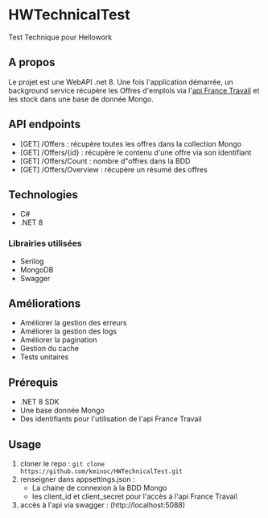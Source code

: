 # HWTechnicalTest
Test Technique pour Hellowork


## A propos
Le projet est une WebAPI .net 8. 
Une fois l'application démarrée, un background service récupère les Offres d'emplois via l'[api France Travail](https://api.francetravail.io/partenaire/offresdemploi/v2/offres/search) et les stock dans une base de donnée Mongo.

## API endpoints
- [GET] /Offers : récupère toutes les offres dans la collection Mongo
- [GET] /Offers/{id} : récupère le contenu d'une offre via son identifiant
- [GET] /Offers/Count : nombre d"offres dans la BDD
- [GET] /Offers/Overview : récupère un résumé des offres

## Technologies
- C#
- .NET 8

### Librairies utilisées
- Serilog
- MongoDB
- Swagger

## Améliorations
- Améliorer la gestion des erreurs
- Améliorer la gestion des logs
- Améliorer la pagination
- Gestion du cache
- Tests unitaires

## Prérequis
- .NET 8 SDK
- Une base donnée Mongo
- Des identifiants pour l'utilisation de l'api France Travail

## Usage
1. cloner le repo : `git clone https://github.com/kminoc/HWTechnicalTest.git` 
2. renseigner dans appsettings.json :
     - La chaine de connexion à la BDD Mongo
     - les client_id et client_secret pour l'accès à l'api France Travail
3. accès à l'api via swagger : (http://localhost:5088)
